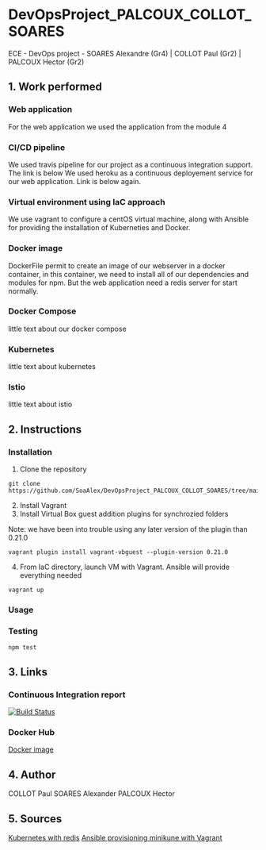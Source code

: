 # DevOpsProject_PALCOUX_COLLOT_SOARES
ECE - DevOps project - SOARES Alexandre (Gr4) | COLLOT Paul (Gr2) | PALCOUX Hector (Gr2)

## 1. Work performed

### Web application
  For the web application we used the application from the module 4
### CI/CD pipeline
  We used travis pipeline for our project as a continuous integration support. The link is below
  We used heroku as a continuous deployement service for our web application. Link is below again.
### Virtual environment using IaC approach 
  We use vagrant to configure a centOS virtual machine, along with Ansible for providing the installation of Kuberneties and Docker.
### Docker image
  DockerFile permit to create an image of our webserver in a docker container, in this container, we need to install all of our dependencies and modules for npm.
  But the web application need a redis server for start normally.
### Docker Compose
  little text about our docker compose
### Kubernetes
  little text about kubernetes
### Istio
  little text about istio

## 2. Instructions
### Installation
  1. Clone the repository

    git clone https://github.com/SoaAlex/DevOpsProject_PALCOUX_COLLOT_SOARES/tree/main  
  2. Install Vagrant
  3. Install Virtual Box guest addition plugins for synchrozied folders

  Note: we have been into trouble using any later version of the plugin than 0.21.0

    vagrant plugin install vagrant-vbguest --plugin-version 0.21.0

  4. From IaC directory, launch VM with Vagrant. Ansible will provide everything needed

    vagrant up



### Usage

### Testing
    npm test

## 3. Links

### Continuous Integration report
[![Build Status](https://travis-ci.com/SoaAlex/DevOpsProject_PALCOUX_COLLOT_SOARES.svg?token=wyr2LsxQv7Rz663oxwoS&branch=main)](https://travis-ci.com/SoaAlex/DevOpsProject_PALCOUX_COLLOT_SOARES)

### Docker Hub
[Docker image](https://hub.docker.com/repository/docker/alsoares59/devops-project)


## 4. Author

COLLOT Paul
SOARES Alexander
PALCOUX Hector

## 5. Sources
[Kubernetes with redis](https://stackoverflow.com/questions/53031852/how-to-deploy-a-node-js-with-redis-on-kubernetes)
[Ansible provisioning minikune with Vagrant](https://www.youtube.com/watch?v=xPLQqHbp9BM&feature=emb_title)
